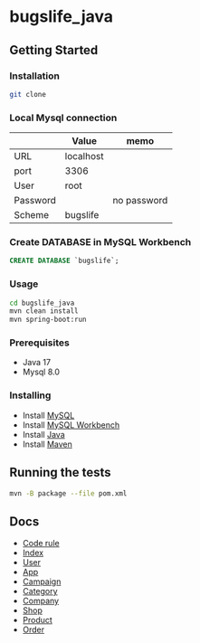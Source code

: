 # bugslife_java

## Getting Started

### Installation

```bash
git clone
```

### Local Mysql connection

|          | Value     | memo        |
| -------- | --------- | ----------- |
| URL      | localhost |             |
| port     | 3306      |             |
| User     | root      |             |
| Password |           | no password |
| Scheme   | bugslife  |             |

### Create DATABASE in MySQL Workbench

```sql
CREATE DATABASE `bugslife`;
```

### Usage

```bash
cd bugslife_java
mvn clean install
mvn spring-boot:run
```

### Prerequisites

- Java 17
- Mysql 8.0

### Installing

- Install [MySQL](https://dev.mysql.com/downloads/mysql/)
- Install [MySQL Workbench](https://dev.mysql.com/downloads/workbench/)
- Install [Java](https://www.oracle.com/java/technologies/javase-downloads.html)
- Install [Maven](https://maven.apache.org/download.cgi)

## Running the tests

```bash
mvn -B package --file pom.xml
```

## Docs

- [Code rule](./docs/code_rule.md)
- [Index](./docs/index.md)
- [User](./docs/users.md)
- [App](./docs/apps.md)
- [Campaign](./docs/campaigns.md)
- [Category](./docs/categories.md)
- [Company](./docs/companies.md)
- [Shop](./docs/shops.md)
- [Product](./docs/products.md)
- [Order](./docs/orders.md)
